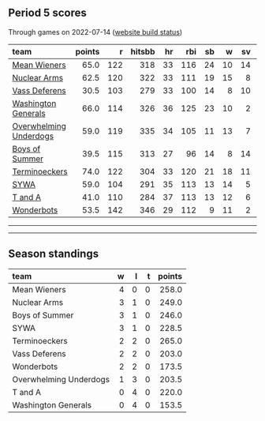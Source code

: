 

## Period 5 scores

Through games on 2022-07-14 ([website build status](https://github.com/brian-bot/pl-site/actions))


|team                                              | points|   r| hitsbb| hr| rbi| sb|  w| sv|  so|   era|  whip|
|:-------------------------------------------------|------:|---:|------:|--:|---:|--:|--:|--:|---:|-----:|-----:|
|[Mean Wieners](./meanwieners)                     |   65.0| 122|    318| 33| 116| 24| 10| 14| 192| 3.546| 1.203|
|[Nuclear Arms](./nucleararms)                     |   62.5| 120|    322| 33| 111| 19| 15|  8| 206| 3.238| 1.190|
|[Vass Deferens](./vassdeferens)                   |   30.5| 103|    279| 33| 100| 14|  8| 10| 149| 4.252| 1.241|
|[Washington Generals](./washingtongenerals)       |   66.0| 114|    326| 36| 125| 23| 10|  2| 140| 2.340| 1.054|
|[Overwhelming Underdogs](./overwhelmingunderdogs) |   59.0| 119|    335| 34| 105| 11| 13|  7| 191| 3.043| 1.168|
|[Boys of Summer](./boysofsummer)                  |   39.5| 115|    313| 27|  96| 14|  8| 14| 214| 4.858| 1.304|
|[Terminoeckers](./terminoeckers)                  |   74.0| 122|    304| 33| 120| 21| 18| 11| 241| 3.670| 1.158|
|[SYWA](./sywa)                                    |   59.0| 104|    291| 35| 113| 13| 14|  5| 220| 3.215| 1.096|
|[T and A](./tanda)                                |   41.0| 110|    284| 37| 113| 13| 12|  6| 181| 4.647| 1.321|
|[Wonderbots](./wonderbots)                        |   53.5| 142|    346| 29| 112|  9| 11|  2| 211| 3.111| 1.216|

* * *
* * *

## Season standings


|team                   |  w|  l|  t| points|
|:----------------------|--:|--:|--:|------:|
|Mean Wieners           |  4|  0|  0|  258.0|
|Nuclear Arms           |  3|  1|  0|  249.0|
|Boys of Summer         |  3|  1|  0|  246.0|
|SYWA                   |  3|  1|  0|  228.5|
|Terminoeckers          |  2|  2|  0|  265.0|
|Vass Deferens          |  2|  2|  0|  203.0|
|Wonderbots             |  2|  2|  0|  173.5|
|Overwhelming Underdogs |  1|  3|  0|  203.5|
|T and A                |  0|  4|  0|  220.0|
|Washington Generals    |  0|  4|  0|  153.5|


